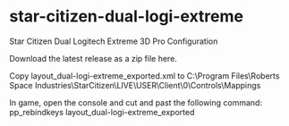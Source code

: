# star-citizen-dual-logi-extreme
Star Citizen Dual Logitech Extreme 3D Pro Configuration

Download the latest release as a zip file here.

Copy layout_dual-logi-extreme_exported.xml to 
C:\Program Files\Roberts Space Industries\StarCitizen\LIVE\USER\Client\0\Controls\Mappings

In game, open the console and cut and past the following command:
pp_rebindkeys layout_dual-logi-extreme_exported
